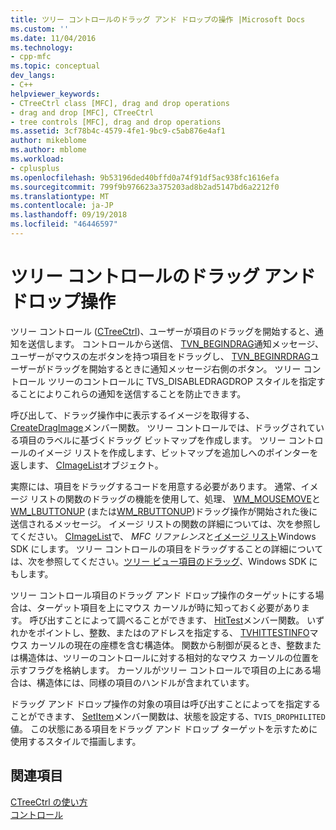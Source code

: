 ```yaml
---
title: ツリー コントロールのドラッグ アンド ドロップの操作 |Microsoft Docs
ms.custom: ''
ms.date: 11/04/2016
ms.technology:
- cpp-mfc
ms.topic: conceptual
dev_langs:
- C++
helpviewer_keywords:
- CTreeCtrl class [MFC], drag and drop operations
- drag and drop [MFC], CTreeCtrl
- tree controls [MFC], drag and drop operations
ms.assetid: 3cf78b4c-4579-4fe1-9bc9-c5ab876e4af1
author: mikeblome
ms.author: mblome
ms.workload:
- cplusplus
ms.openlocfilehash: 9b53196ded40bffd0a74f91df5ac938fc1616efa
ms.sourcegitcommit: 799f9b976623a375203ad8b2ad5147bd6a2212f0
ms.translationtype: MT
ms.contentlocale: ja-JP
ms.lasthandoff: 09/19/2018
ms.locfileid: "46446597"
---
```

# <a name="tree-control-drag-and-drop-operations"></a>ツリー コントロールのドラッグ アンド ドロップ操作

ツリー コントロール ([CTreeCtrl](../mfc/reference/ctreectrl-class.md))、ユーザーが項目のドラッグを開始すると、通知を送信します。 コントロールから送信、 [TVN_BEGINDRAG](/windows/desktop/Controls/tvn-begindrag)通知メッセージ、ユーザーがマウスの左ボタンを持つ項目をドラッグし、 [TVN_BEGINRDRAG](/windows/desktop/Controls/tvn-beginrdrag)ユーザーがドラッグを開始するときに通知メッセージ右側のボタン。 ツリー コントロール ツリーのコントロールに TVS_DISABLEDRAGDROP スタイルを指定することによりこれらの通知を送信することを防止できます。

呼び出して、ドラッグ操作中に表示するイメージを取得する、 [CreateDragImage](../mfc/reference/ctreectrl-class.md#createdragimage)メンバー関数。 ツリー コントロールでは、ドラッグされている項目のラベルに基づくドラッグ ビットマップを作成します。 ツリー コントロールのイメージ リストを作成します、ビットマップを追加しへのポインターを返します、 [CImageList](../mfc/reference/cimagelist-class.md)オブジェクト。

実際には、項目をドラッグするコードを用意する必要があります。 通常、イメージ リストの関数のドラッグの機能を使用して、処理、 [WM_MOUSEMOVE](/windows/desktop/inputdev/wm-mousemove)と[WM_LBUTTONUP](/windows/desktop/inputdev/wm-lbuttonup) (または[WM_RBUTTONUP](/windows/desktop/inputdev/wm-rbuttonup))ドラッグ操作が開始された後に送信されるメッセージ。 イメージ リストの関数の詳細については、次を参照してください。 [CImageList](../mfc/reference/cimagelist-class.md)で、 *MFC リファレンス*と[イメージ リスト](https://msdn.microsoft.com/library/windows/desktop/bb761389)Windows SDK にします。 ツリー コントロールの項目をドラッグすることの詳細については、次を参照してください。[ツリー ビュー項目のドラッグ](/windows/desktop/Controls/tree-view-controls)、Windows SDK にもします。

ツリー コントロール項目のドラッグ アンド ドロップ操作のターゲットにする場合は、ターゲット項目を上にマウス カーソルが時に知っておく必要があります。 呼び出すことによって調べることができます、 [HitTest](../mfc/reference/ctreectrl-class.md#hittest)メンバー関数。 いずれかをポイントし、整数、またはのアドレスを指定する、 [TVHITTESTINFO](/windows/desktop/api/commctrl/ns-commctrl-tagtvhittestinfo)マウス カーソルの現在の座標を含む構造体。 関数から制御が戻るとき、整数または構造体は、ツリーのコントロールに対する相対的なマウス カーソルの位置を示すフラグを格納します。 カーソルがツリー コントロールで項目の上にある場合は、構造体には、同様の項目のハンドルが含まれています。

ドラッグ アンド ドロップ操作の対象の項目は呼び出すことによってを指定することができます、 [SetItem](../mfc/reference/ctreectrl-class.md#setitem)メンバー関数は、状態を設定する、`TVIS_DROPHILITED`値。 この状態にある項目をドラッグ アンド ドロップ ターゲットを示すために使用するスタイルで描画します。

## <a name="see-also"></a>関連項目

[CTreeCtrl の使い方](../mfc/using-ctreectrl.md)<br/>
[コントロール](../mfc/controls-mfc.md)

